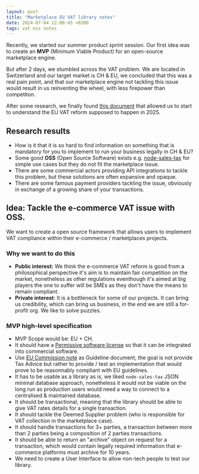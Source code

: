 ```yaml
---
layout: post
title: "Marketplace EU VAT library notes"
date: 2024-07-04 12:00:45 +0200
tags: vat oss notes
---
```


Recently, we started our summer product sprint session. Our first idea was to create an **MVP** (Minimum Viable Product) for an open-source marketplace engine.

But after 2 days, we stumbled across the VAT problem. We are located in Switzerland and our target market is CH & EU, we concluded that this was a real pain point, and that our marketplace engine not tackling this issue would result in us reinventing the wheel, with less firepower than competiton.

After some research, we finally found [this document](https://vat-one-stop-shop.ec.europa.eu/guides_en) that allowed us to start to understand the EU VAT reform supposed to happen in 2025.

## Research results

- How is it that it is so hard to find information on something that is mandatory for you to implement to run your business legally in CH & EU?
- Some good **OSS** (Open Source Software) exists e.g. [node-sales-tax](https://github.com/valeriansaliou/node-sales-tax) for simple use cases but they do not fit the marketplace issue.
- There are some commercial actors providing API integrations to tackle this problem, but these solutions are often expansive and opaque.
- There are some famous payment providers tackling the issue, obviously in exchange of a growing share of your transactions.

## Idea: Tackle the e-commerce VAT issue with OSS.

We want to create a open source framework that allows users to implement VAT compliance within their e-commerce / marketplaces projects.

### Why we want to do this

- **Public interest:** We think the e-commerce VAT reform is good from a philosophical perspective it's aim is to maintain fair competition on the market, nonetheless as other regulations eventhough it's aimed at big players the one to suffer will be SMEs as they don't have the means to remain compliant.
- **Private interest**: It is a bottleneck for some of our projects. It can bring us credibility, which can bring us business, in the end we are still a for-profit org. We like to solve puzzles.

### MVP high-level specification

- MVP Scope would be: EU + CH.
- It should have a [Permissive software license](https://en.wikipedia.org/wiki/Permissive_software_license) so that it can be integrated into commercial software.
- Use [EU Commission note](https://vat-one-stop-shop.ec.europa.eu/guides_en) as Guideline document, the goal is not provide Tax Advice but rather to provide / test an implementation that would prove to be reasonnably compliant with EU guidelines.
- It has to be usable as a library as is, we liked `node-sales-tax` JSON minimal database approach, nonetheless it would not be viable on the long run as production users would need a way to connect to a centralised & maintained database.
- It should be transactional, meaning that the library should be able to give VAT rates details for a single transaction.
- It should tackle the Deemed Supplier problem (who is responsible for VAT collection in the marketplace case).
- It should handle transactions for 3+ parties, a transaction between more than 2 parties being a composition of 2 parties transactions.
- It should be able to return an "archive" object on request for a transaction, which would contain legally required information that e-commerce platforms must archive for 10 years.
- We need to create a User Interface to allow non-tech people to test our library.
